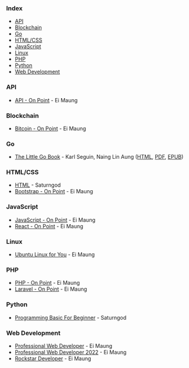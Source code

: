 ### Index

* [API](#api)
* [Blockchain](#blockchain)
* [Go](#golang)
* [HTML/CSS](#html)
* [JavaScript](#javascript)
* [Linux](#linux)
* [PHP](#php)
* [Python](#python)
* [Web Development](#web-development)


### <a id="api"></a>API

* [API - On Point](https://eimaung.com/api/) - Ei Maung


### <a id="blockchain"></a>Blockchain

* [Bitcoin - On Point](https://eimaung.com/bitcoin/) - Ei Maung


### <a id="golang"></a>Go

* [The Little Go Book](https://github.com/nainglinaung/the-little-go-book) - Karl Seguin, Naing Lin Aung ([HTML](https://github.com/nainglinaung/the-little-go-book/blob/master/mm/go.md), [PDF](https://github.com/nainglinaung/the-little-go-book/blob/master/mm/go.pdf), [EPUB](https://github.com/nainglinaung/the-little-go-book/blob/master/mm/go.epub))


### <a id="html"></a>HTML/CSS

* [HTML](https://books.saturngod.net/HTML5/) - Saturngod
* [Bootstrap - On Point](https://eimaung.com/bootstrap/) - Ei Maung


### <a id="javascript"></a>JavaScript

* [JavaScript - On Point](https://eimaung.com/jsbook/) - Ei Maung
* [React - On Point](https://eimaung.com/react/) - Ei Maung


### <a id="linux"></a>Linux

* [Ubuntu Linux for You](http://eimaung.com/ubuntu-for-you) - Ei Maung


### <a id="php"></a>PHP

* [PHP - On Point](https://eimaung.com/php/) - Ei Maung
* [Laravel - On Point](https://eimaung.com/laravel/) - Ei Maung


### <a id="python"></a>Python

* [Programming Basic For Beginner](http://books.saturngod.net/programming_basic/) - Saturngod


### <a id="web-devlopment"></a>Web Development

* [Professional Web Developer](http://eimaung.com/professional-web-developer) - Ei Maung
* [Professional Web Developer 2022](https://eimaung.com/pwd2022/) - Ei Maung
* [Rockstar Developer](http://eimaung.com/rockstar-developer) - Ei Maung
